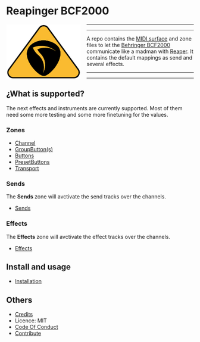 # Reapinger BCF2000

<img src="./assets/reapinger-logo.png" style="width: 200px; float:left; margin-right: 1rem;" >

---

---

A repo contains the [MIDI surface][csi-surface] and zone files to let the [Behringer BCF2000](bcf2000) communicate like a madman with [Reaper][reaper].
It contains the default mappings as send and several effects.

---

---
## ¿What is supported?

The next effects and instruments are currently supported. Most of them need some more testing and some more finetuning for the values.

### Zones

* [Channel](./zones/Channel.md)
* [GroupButton(s)](./zones/Group.md)
* [Buttons](./zones/Buttons.md)
* [PresetButtons](./zones/Presets.md)
* [Transport](./zones/Transport.md)

### Sends

The **Sends** zone will avctivate the send tracks over the channels.

* [Sends](./zones/Sends.md)

### Effects

The **Effects** zone will avctivate the effect tracks over the channels.

* [Effects](./effects/index.md)

## Install and usage

* [Installation](./install.md)

## Others

* [Credits](./credits.md)
* Licence: MIT
* [Code Of Conduct](./code-of-conduct.md)
* [Contribute](./contributing.md)

[reaper]: https://reaper.fm
[csi-surface]: https://github.com/malcolmgroves/reaper_csi/wiki/Defining-Control-Surface-Capabilities
[bcf2000]: https://www.behringer.com/Categories/Behringer/Computer-Audio/Desktop-Controllers/BCF2000/p/P0246#googtrans(en|en)
[reaplugs]: http://reaper.fm/reaplugs/
[bluecat]: https://www.bluecataudio.com/Products/Bundle_FreewarePack/
[melda]: https://www.meldaproduction.com/MFreeFXBundle
[tdr]: https://www.tokyodawn.net/tokyo-dawn-labs/
